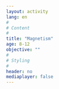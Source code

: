 ```yaml
---
layout: activity
lang: en
#
# Content
#
title: "Magnetism"
age: 8-12
objective: ""
#
# Styling
#
header: no
mediaplayer: false
---
```

